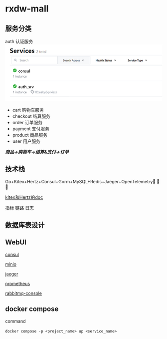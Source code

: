 # rxdw-mall


## 服务分类

auth 认证服务![image.png](images/consul/image.png)

* cart 购物车服务
* checkout 结算服务
* order 订单服务
* payment 支付服务
* product 商品服务
* user 用户服务

***商品->购物车->结算&支付->订单***

## 技术栈

Go+Kitex+Hertz+Consul+Gorm+MySQL+Redis+Jaeger+OpenTelemetry🚀️ 🚀️ 🚀️

[kItex和Hertz的doc](https://www.cloudwego.io/)

指标 链路 日志

## 数据库表设计

## WebUI

[consul](http://xxx.xxx.xx.x:8500/)

[minio](http://xxx.xx.xx.x:19001/)

[jaeger](http://xxx.xx.xx.x:16686/)

[prometheus](http://xxx.xx.x.xx:3000/)

[rabbitmq-console](http://xx.xxx.xxx.xx:15672/)

## docker compose

command

`docker compose -p <project_name> up <service_name>`
